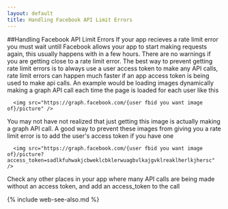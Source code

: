 ```yaml
---
layout: default
title: Handling Facebook API Limit Errors
---
```


##Handling Facebook API Limit Errors
If your app recieves a rate limit error you must wait untill Facebook allows your app to start making requests again, this usually happens with in a few hours.  There are no warnings if you are getting close to a rate limit error.  The best way to prevent getting rate limit errors is to always use a user access token to make any API calls, rate limit errors can happen much faster if an app access token is being used to make api calls.  An example would be loading images dynamically making a graph API call each time the page is loaded for each user like this

      <img src="https://graph.facebook.com/{user fbid you want image of}/picture" />

You may not have not realized that just getting this image is actually making a graph API call.  A good way to prevent these images from giving you a rate limit error is to add the user's access token if you have one

      <img src="https://graph.facebook.com/{user fbid you want image of}/picture?access_token=sadlkfuhwakjcbweklcbklerwuagbvlkajgvklreaklherlkjhersc" />

Check any other places in your app where many API calls are being made without an access token, and add an access_token to the call

{% include web-see-also.md %}